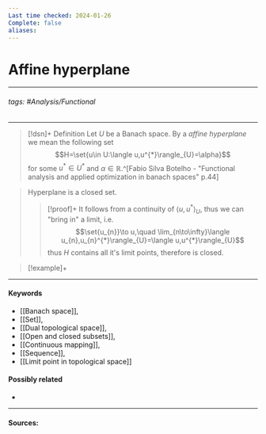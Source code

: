 ```yaml
---
Last time checked: 2024-01-26
Complete: false
aliases:
---
```

# Affine hyperplane
***
###### tags: #Analysis/Functional 
***
>[!dsn]+ Definition
>Let $U$ be a Banach space. By a *affine hyperplane* we mean the following set 
>$$H=\set{u\in U:\langle u,u^{*}\rangle_{U}=\alpha}$$
>for some $u^{*}\in U^{*}$ and $\alpha\in\mathbb{R}$.^[Fabio Silva Botelho - "Functional analysis and applied optimization in banach spaces" p.44]

>Hyperplane is a closed set.
>>[!proof]+
>>It follows from a continuity of $\langle u,u^{*}\rangle_{U}$, thus we can "bring in" a limit, i.e.
>>$$\set{u_{n}}\to u,\quad \lim_{n\to\infty}\langle u_{n},u_{n}^{*}\rangle_{U}=\langle u,u^{*}\rangle_{U}$$
>>thus $H$ contains all it's limit points, therefore is closed.

>[!example]+
>
***
#### Keywords
- [[Banach space]],
- [[Set]],
- [[Dual topological space]],
- [[Open and closed subsets]],
- [[Continuous mapping]],
- [[Sequence]],
- [[Limit point in topological space]]
#### Possibly related
- 
***
#### Sources: